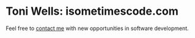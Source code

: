 # Toni Wells: isometimescode.com

Feel free to [contact me](https://goo.gl/forms/S00I8L8d1P) with new opportunities in software development.